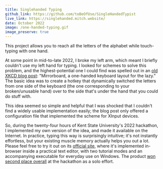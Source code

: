 ```yaml
---
title: Singlehanded Typing
github_link: https://github.com/toBeOfUse/SingleHandedTypist
live_link: https://singlehanded.mitch.website/
date: October 2022
image: /one-handed-typing.gif
image_preserve: true
---
```


This project allows you to reach all the letters of the alphabet while touch-typing with one hand.

<!--more-->

At some point in mid-to-late 2022, I broke my left arm, which meant I briefly couldn't use my left hand for typing. I looked for schemes to solve this problem, and the highest-potential one I could find was spelled out in an [old XKCD blog post](https://blog.xkcd.com/2007/08/14/mirrorboard-a-one-handed-keyboard-layout-for-the-lazy/): "Mirrorboard, a one-handed keyboard layout for the lazy." The basic idea was to create a hotkey that dynamically switched the letters from one side of the keyboard (the one corresponding to your broken/unusable hand) over to the side that's under the hand that you could do stuff with.

This idea seemed so simple and helpful that I was shocked that I couldn't find a widely usable implementation easily; the blog post only offered a configuration file that implemented the scheme for XInput devices.

So, during the twenty-four hours of Kent State University's 2022 hackathon, I implemented my own version of the idea, and made it available on the Internet. In practice, typing this way is surprisingly intuitive; it's not instantly effortless, but your existing muscle memory actually helps you out a lot. Please feel free to try it out on its [official site](https://singlehanded.mitch.website), where it's implemented in-browser inside a practical text editor, with two tutorial modes and an accompanying executable for everyday use on Windows. The product [won second place overall](https://devpost.com/software/singlehanded-typing-tech) at the hackathon as a solo effort.
